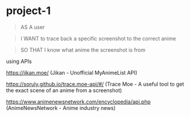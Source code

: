 # project-1

 >AS A user

 >I WANT to trace back a specific screenshot to the correct anime

 >SO THAT I know what anime the screenshot is from

using APIs 

https://jikan.moe/ (Jikan - Unofficial MyAnimeList API)

https://soruly.github.io/trace.moe-api/#/ (Trace Moe - A useful tool to get the exact scene of an anime from a screenshot) 

https://www.animenewsnetwork.com/encyclopedia/api.php (AnimeNewsNetwork - Anime industry news)


